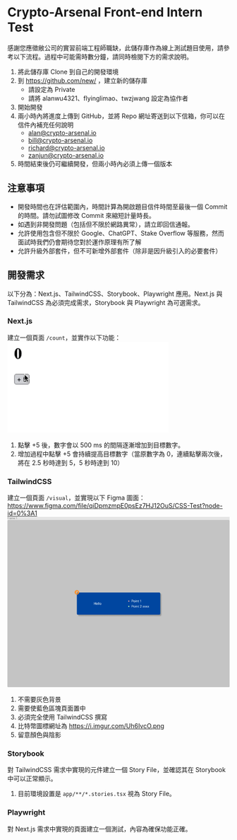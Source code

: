 # Crypto-Arsenal Front-end Intern Test

感謝您應徵敝公司的實習前端工程師職缺，此儲存庫作為線上測試題目使用，請參考以下流程。過程中可能需時數分鐘，請同時檢閱下方的需求說明。

1. 將此儲存庫 Clone 到自己的開發環境
2. 到 https://github.com/new/ ，建立新的儲存庫
   - 請設定為 Private
   - 請將 alanwu4321、flyinglimao、twzjwang 設定為協作者
3. 開始開發
4. 兩小時內將進度上傳到 GitHub，並將 Repo 網址寄送到以下信箱，你可以在信件內補充任何說明
   - alan@crypto-arsenal.io
   - bill@crypto-arsenal.io
   - richard@crypto-arsenal.io
   - zanjun@crypto-arsenal.io
5. 時間結束後仍可繼續開發，但兩小時內必須上傳一個版本

## 注意事項

- 開發時間也在評估範圍內，時間計算為開啟題目信件時間至最後一個 Commit 的時間。請勿試圖修改 Commit 來縮短計量時長。
- 如遇到非開發問題（包括但不限於網路異常），請立即回信通報。
- 允許使用包含但不限於 Google、ChatGPT、Stake Overflow 等服務，然而面試時我們仍會期待您對於運作原理有所了解
- 允許升級外部套件，但不可新增外部套件（除非是因升級引入的必要套件）

## 開發需求

以下分為：Next.js、TailwindCSS、Storybook、Playwright 應用。Next.js 與 TailwindCSS 為必須完成需求，Storybook 與 Playwright 為可選需求。

### Next.js

建立一個頁面 `/count`，並實作以下功能：
![](./nextjs.gif)

1. 點擊 +5 後，數字會以 500 ms 的間隔逐漸增加到目標數字。
2. 增加過程中點擊 +5 會持續提高目標數字（當原數字為 0，連續點擊兩次後，將在 2.5 秒時達到 5，5 秒時達到 10）

### TailwindCSS

建立一個頁面 `/visual`，並實現以下 Figma 圖面：
https://www.figma.com/file/qiDpmzmpE0psEz7HJ12OuS/CSS-Test?node-id=0%3A1
![](./tailwind.png)

1. 不需要灰色背景
2. 需要使藍色區塊頁面置中
3. 必須完全使用 TailwindCSS 撰寫
4. 比特幣圖標網址為 https://i.imgur.com/Uh6IvcO.png
5. 留意顏色與陰影

### Storybook

對 TailwindCSS 需求中實現的元件建立一個 Story File，並確認其在 Storybook 中可以正常顯示。

1. 目前環境設置是 `app/**/*.stories.tsx` 視為 Story File。

### Playwright

對 Next.js 需求中實現的頁面建立一個測試，內容為確保功能正確。
